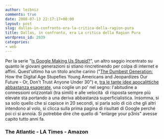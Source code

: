```yaml
---
author: leibniz
comments: true
date: 2008-07-13 22:17:17+00:00
layout: post
slug: dallas-in-confronto-era-la-critica-della-ragion-pura
title: Dallas, in confronto, era La critica della Ragion Pura
wordpress_id: 2839
categories:
- web
---
```


Per la serie "[Is Google Making Us Stupid?](http://www.theatlantic.com/doc/200807/google)", un altro saggio incentrato su quanto le giovani generazioni si stiano rincretinendo per colpa di internet e affini. Quest'ultimo ha un titolo anche carino ("[The Dumbest Generation: ](http://www.amazon.com/Dumbest-Generation-Stupefies-Americans-Jeopardizes/dp/1585426393)How the Digital Age Stupefies Young Americans and Jeopardizes Our Future - Or, Don't Trust Anyone Under 30") e, [tra le tante idee apocalittiche abbastanza esagerate](http://www.latimes.com/features/books/la-et-book5-2008jul05,0,3980465.story), una coglie un po' nel segno: l'abitudine a connessioni orizzontali (tra simili) e alle velocità  di risposta sempre più elevate sta portando a una deriva abbastanza superficialistica. Insomma, si sa solo quello che si capisce in 20 secondi, si parla solo di ciò che gli altri intendono al volo, si clicca sulla prima pagina di risultati di Google perché poi ci si annoia. Si potrebbe dire che quello di "enlarge your p3nis" avesse capito tutto anni fa.


### The Atlantic - LA Times - Amazon
